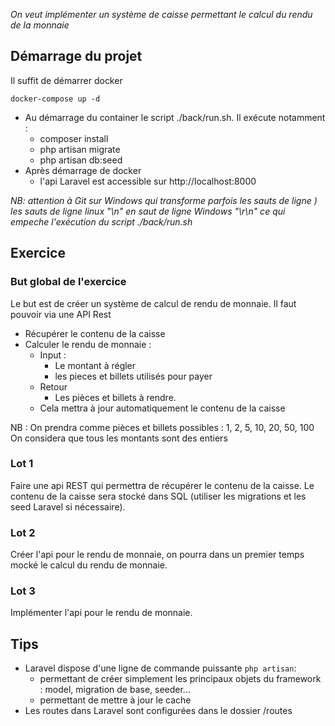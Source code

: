
_On veut implémenter un système de caisse permettant 
le calcul du rendu de la monnaie_


## Démarrage du projet
Il suffit de démarrer docker
```
docker-compose up -d 
```

- Au démarrage du container le script ./back/run.sh.
Il exécute notamment : 
   - composer install
   - php artisan migrate
   - php artisan db:seed
- Après démarrage de docker
   - l'api Laravel est accessible sur http://localhost:8000

_NB: attention à Git sur Windows qui transforme parfois  les sauts de ligne  )
les sauts de ligne linux "\n" en saut de ligne Windows "\r\n" ce qui 
empeche l'exécution du script ./back/run.sh_
    
## Exercice

### But global de l'exercice
Le but est de créer un système de calcul de rendu de monnaie.
Il faut pouvoir via une API Rest
- Récupérer le contenu de la caisse
- Calculer le rendu de monnaie :
  - Input :
    - Le montant à régler
    - les pieces et billets utilisés pour payer
  - Retour
    - Les pièces et billets à rendre. 
  - Cela mettra à jour automatiquement le contenu de la caisse

NB : 
On prendra comme pièces et billets possibles : 1, 2, 5, 10, 20, 50, 100
On considera que tous les montants sont des entiers

### Lot 1
Faire une api REST qui permettra de récupérer le contenu de la caisse.
Le contenu de la caisse sera stocké dans SQL 
(utiliser les migrations et les seed Laravel si nécessaire).

### Lot 2
Créer l'api pour le rendu de monnaie, on pourra dans un premier temps
mocké le calcul du rendu de monnaie. 

### Lot 3 
Implémenter l'api pour le rendu de monnaie. 

## Tips
- Laravel dispose d'une ligne de commande puissante `php artisan`: 
   - permettant de créer simplement les principaux objets du framework : model, migration de base, seeder...
   - permettant de mettre à jour le cache
- Les routes dans Laravel sont configurées dans le dossier /routes




